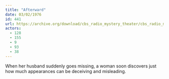 ```yaml
---
title: "Afterward"
date: 03/02/1976
id: 441
url: https://archive.org/download/cbs_radio_mystery_theater/cbs_radio_mystery_theater-0401-0450.zip/cbs_radio_mystery_theater-0401-0450%2Fcbsrmt_0441_afterward.mp3
actors:
  - 128
  - 155
  - 9
  - 93
  - 38
---
```

When her husband suddenly goes missing, a woman soon discovers just how much appearances can be deceiving and misleading.